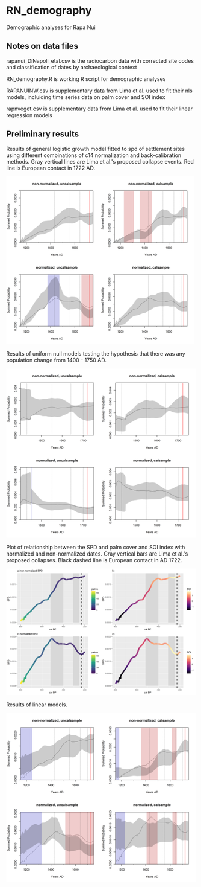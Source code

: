# RN_demography
Demographic analyses for Rapa Nui

## Notes on data files
rapanui_DiNapoli_etal.csv is the radiocarbon data with corrected site codes and classification of dates by archaeological context

RN_demography.R is working R script for demographic analyses

RAPANUINW.csv is supplementary data from Lima et al. used to fit their nls models, incluiding time series data on palm cover and SOI index

rapnveget.csv is supplementary data from Lima et al. used to fit their linear regression models

## Preliminary results

Results of general logistic growth model fitted to spd of settlement sites using different combinations of c14 normalization and back-calibration methods. Gray vertical lines are Lima et al.'s proposed collapse events. Red line is European contact in 1722 AD.


<img src="images/logistic1_models.png" width="500">

Results of uniform null models testing the hypothesis that there was any population change from 1400 - 1750 AD.

![](images/uniform_models.png)

Plot of relationship between the SPD and palm cover and SOI index with normalized and non-normalized dates. Gray vertical bars are Lima et al.'s proposed collapses. Black dashed line is European contact in AD 1722.

![](images/spds_palm_SOI.png)

Results of linear models.

![](images/linear_models.png)

